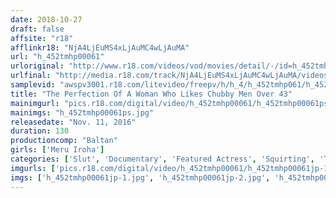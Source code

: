 ```yaml
---
date: 2018-10-27
draft: false
affsite: "r18"
afflinkr18: "NjA4LjEuMS4xLjAuMC4wLjAuMA"
url: "h_452tmhp00061"
urloriginal: "http://www.r18.com/videos/vod/movies/detail/-/id=h_452tmhp00061"
urlfinal: "http://media.r18.com/track/NjA4LjEuMS4xLjAuMC4wLjAuMA/videos/vod/movies/detail/-/id=h_452tmhp00061"
samplevid: "awspv3001.r18.com/litevideo/freepv/h/h_4/h_452tmhp061/h_452tmhp061_dmb_w.mp4"
title: "The Perfection Of A Woman Who Likes Chubby Men Over 43"
mainimgurl: "pics.r18.com/digital/video/h_452tmhp00061/h_452tmhp00061ps.jpg"
mainimgs: "h_452tmhp00061ps.jpg"
releasedate: "Nov. 11, 2016"
duration: 130
productioncomp: "Baltan"
girls: ['Meru Iroha']
categories: ['Slut', 'Documentary', 'Featured Actress', 'Squirting', 'Threesome / Foursome', 'Hi-Def']
imgurls: ['pics.r18.com/digital/video/h_452tmhp00061/h_452tmhp00061jp-1.jpg', 'pics.r18.com/digital/video/h_452tmhp00061/h_452tmhp00061jp-2.jpg', 'pics.r18.com/digital/video/h_452tmhp00061/h_452tmhp00061jp-3.jpg', 'pics.r18.com/digital/video/h_452tmhp00061/h_452tmhp00061jp-4.jpg', 'pics.r18.com/digital/video/h_452tmhp00061/h_452tmhp00061jp-5.jpg', 'pics.r18.com/digital/video/h_452tmhp00061/h_452tmhp00061jp-6.jpg', 'pics.r18.com/digital/video/h_452tmhp00061/h_452tmhp00061jp-7.jpg', 'pics.r18.com/digital/video/h_452tmhp00061/h_452tmhp00061jp-8.jpg', 'pics.r18.com/digital/video/h_452tmhp00061/h_452tmhp00061jp-9.jpg', 'pics.r18.com/digital/video/h_452tmhp00061/h_452tmhp00061jp-10.jpg', 'pics.r18.com/digital/video/h_452tmhp00061/h_452tmhp00061jp-11.jpg', 'pics.r18.com/digital/video/h_452tmhp00061/h_452tmhp00061jp-12.jpg', 'pics.r18.com/digital/video/h_452tmhp00061/h_452tmhp00061jp-13.jpg', 'pics.r18.com/digital/video/h_452tmhp00061/h_452tmhp00061jp-14.jpg', 'pics.r18.com/digital/video/h_452tmhp00061/h_452tmhp00061jp-15.jpg', 'pics.r18.com/digital/video/h_452tmhp00061/h_452tmhp00061jp-16.jpg', 'pics.r18.com/digital/video/h_452tmhp00061/h_452tmhp00061jp-17.jpg', 'pics.r18.com/digital/video/h_452tmhp00061/h_452tmhp00061jp-18.jpg', 'pics.r18.com/digital/video/h_452tmhp00061/h_452tmhp00061jp-19.jpg', 'pics.r18.com/digital/video/h_452tmhp00061/h_452tmhp00061jp-20.jpg']
imgs: ['h_452tmhp00061jp-1.jpg', 'h_452tmhp00061jp-2.jpg', 'h_452tmhp00061jp-3.jpg', 'h_452tmhp00061jp-4.jpg', 'h_452tmhp00061jp-5.jpg', 'h_452tmhp00061jp-6.jpg', 'h_452tmhp00061jp-7.jpg', 'h_452tmhp00061jp-8.jpg', 'h_452tmhp00061jp-9.jpg', 'h_452tmhp00061jp-10.jpg', 'h_452tmhp00061jp-11.jpg', 'h_452tmhp00061jp-12.jpg', 'h_452tmhp00061jp-13.jpg', 'h_452tmhp00061jp-14.jpg', 'h_452tmhp00061jp-15.jpg', 'h_452tmhp00061jp-16.jpg', 'h_452tmhp00061jp-17.jpg', 'h_452tmhp00061jp-18.jpg', 'h_452tmhp00061jp-19.jpg', 'h_452tmhp00061jp-20.jpg']
---
```

